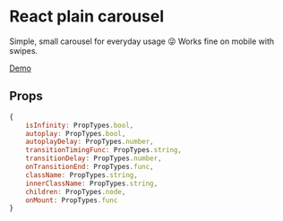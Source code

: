 # React plain carousel
Simple, small carousel for everyday usage 😜
Works fine on mobile with swipes.

[Demo](https://z3xj469o9l.codesandbox.io/)

## Props
```javascript
{
    isInfinity: PropTypes.bool,
    autoplay: PropTypes.bool,
    autoplayDelay: PropTypes.number,
    transitionTimingFunc: PropTypes.string,
    transitionDelay: PropTypes.number,
    onTransitionEnd: PropTypes.func,
    className: PropTypes.string,
    innerClassName: PropTypes.string,
    children: PropTypes.node,
    onMount: PropTypes.func
}
```
